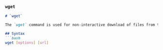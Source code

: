 ### `wget`
```markdown
# `wget`

The `wget` command is used for non-interactive download of files from the web.

## Syntax
```bash
wget [options] [url]
